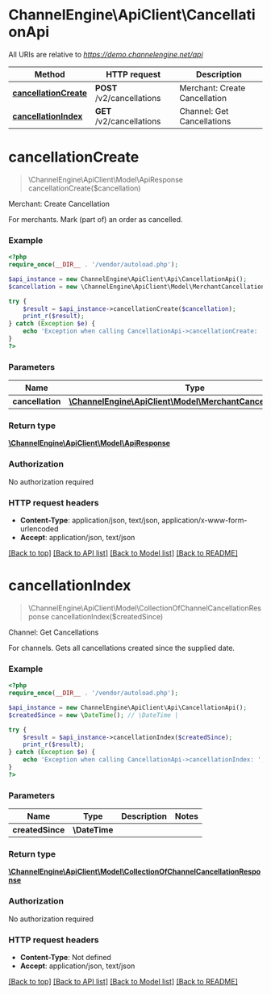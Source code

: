 # ChannelEngine\ApiClient\CancellationApi

All URIs are relative to *https://demo.channelengine.net/api*

Method | HTTP request | Description
------------- | ------------- | -------------
[**cancellationCreate**](CancellationApi.md#cancellationCreate) | **POST** /v2/cancellations | Merchant: Create Cancellation
[**cancellationIndex**](CancellationApi.md#cancellationIndex) | **GET** /v2/cancellations | Channel: Get Cancellations


# **cancellationCreate**
> \ChannelEngine\ApiClient\Model\ApiResponse cancellationCreate($cancellation)

Merchant: Create Cancellation

For merchants.    Mark (part of) an order as cancelled.

### Example
```php
<?php
require_once(__DIR__ . '/vendor/autoload.php');

$api_instance = new ChannelEngine\ApiClient\Api\CancellationApi();
$cancellation = new \ChannelEngine\ApiClient\Model\MerchantCancellationRequest(); // \ChannelEngine\ApiClient\Model\MerchantCancellationRequest | 

try {
    $result = $api_instance->cancellationCreate($cancellation);
    print_r($result);
} catch (Exception $e) {
    echo 'Exception when calling CancellationApi->cancellationCreate: ', $e->getMessage(), PHP_EOL;
}
?>
```

### Parameters

Name | Type | Description  | Notes
------------- | ------------- | ------------- | -------------
 **cancellation** | [**\ChannelEngine\ApiClient\Model\MerchantCancellationRequest**](../Model/\ChannelEngine\ApiClient\Model\MerchantCancellationRequest.md)|  |

### Return type

[**\ChannelEngine\ApiClient\Model\ApiResponse**](../Model/ApiResponse.md)

### Authorization

No authorization required

### HTTP request headers

 - **Content-Type**: application/json, text/json, application/x-www-form-urlencoded
 - **Accept**: application/json, text/json

[[Back to top]](#) [[Back to API list]](../../README.md#documentation-for-api-endpoints) [[Back to Model list]](../../README.md#documentation-for-models) [[Back to README]](../../README.md)

# **cancellationIndex**
> \ChannelEngine\ApiClient\Model\CollectionOfChannelCancellationResponse cancellationIndex($createdSince)

Channel: Get Cancellations

For channels.    Gets all cancellations created since the supplied date.

### Example
```php
<?php
require_once(__DIR__ . '/vendor/autoload.php');

$api_instance = new ChannelEngine\ApiClient\Api\CancellationApi();
$createdSince = new \DateTime(); // \DateTime | 

try {
    $result = $api_instance->cancellationIndex($createdSince);
    print_r($result);
} catch (Exception $e) {
    echo 'Exception when calling CancellationApi->cancellationIndex: ', $e->getMessage(), PHP_EOL;
}
?>
```

### Parameters

Name | Type | Description  | Notes
------------- | ------------- | ------------- | -------------
 **createdSince** | **\DateTime**|  |

### Return type

[**\ChannelEngine\ApiClient\Model\CollectionOfChannelCancellationResponse**](../Model/CollectionOfChannelCancellationResponse.md)

### Authorization

No authorization required

### HTTP request headers

 - **Content-Type**: Not defined
 - **Accept**: application/json, text/json

[[Back to top]](#) [[Back to API list]](../../README.md#documentation-for-api-endpoints) [[Back to Model list]](../../README.md#documentation-for-models) [[Back to README]](../../README.md)

